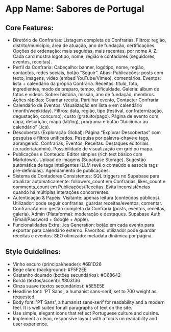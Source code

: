 # **App Name**: Sabores de Portugal

## Core Features:

- Diretório de Confrarias: Listagem completa de Confrarias. Filtros: região, distrito/município, área de atuação, ano de fundação, certificações. Opções de ordenação: mais seguidas, mais recentes, por nome A-Z. Cada card mostra logótipo, nome, região e contadores (seguidores, eventos, receitas).
- Perfil da Confraria: Cabeçalho: banner, logótipo, nome, região, contactos, redes sociais, botão “Seguir”. Abas: Publicações: posts com texto, imagens, vídeo (embed YouTube/Vimeo), comentários. Eventos: lista + calendário da própria Confraria. Receitas: título, foto, ingredientes, modo de preparo, tempo, dificuldade. Galeria: álbum de fotos e vídeos. Sobre: história, missão, ano de fundação, membros. Ações rápidas: Guardar receita, Partilhar evento, Contactar Confraria.
- Calendário de Eventos: Visualização em lista e em calendário (month/week/day). Filtros: data, região, tipo (festival, confraternização, degustação, concurso), custo (gratuito/pago). Página de evento com capa, descrição, mapa (lat/lng), programa e botão “Adicionar ao calendário” (.ics).
- Descobertas (Exploração Global): Página “Explorar Descobertas” com pesquisa e filtros unificados. Pesquisa por palavra-chave e tags, abrangendo: Confrarias, Eventos, Receitas. Destaques editoriais (curadoria/admin). Possibilidade de visualização em grid ou mapa.
- Publicações e Conteúdo: Editor simples (rich text básico com Markdown). Upload de imagens (Supabase Storage). Sugestão automática de tags inteligentes (LLM revê o conteúdo e associa tags pré-definidas). Agendamento de publicações.
- Sistema de Contadores Consistentes: SQL triggers no Supabase para atualizar automaticamente: followers_count em Confrarias, likes_count e comments_count em Publicações/Receitas. Evita inconsistências quando há múltiplas interações concorrentes.
- Autenticação & Papéis: Visitante: apenas leitura (conteúdos públicos). Utilizador: pode seguir confrarias, guardar receitas/eventos, comentar. ConfrariaAdmin: gestão completa da Confraria (posts, eventos, receitas, galeria). Admin (Plataforma): moderação e destaques. Supabase Auth (Email/Password + Google + Apple).
- Funcionalidades Extra: .ics Generation: botão em cada evento para exportar para calendário externo. Favoritos: utilizador pode guardar receitas e eventos. SEO otimizado: metadata dinâmica por página.

## Style Guidelines:

- Vinho escuro (principal/header): #6B1D26
- Bege claro (background): #F5F2EE
- Castanho dourado (botões secundários): #C68642
- Bordô (textos/accent): #803136
- Cinza suave (textos secundários): #5E5E5E
- Headline font: 'PT Sans', a humanist sans-serif, set to 700 weight as requested.
- Body font: 'PT Sans', a humanist sans-serif for readability and a modern feel. It is well suited for all paragraphs of text on the site.
- Use simple, elegant icons that reflect Portuguese culture and cuisine.
- Implement a clean, responsive layout with a focus on readability and user experience.